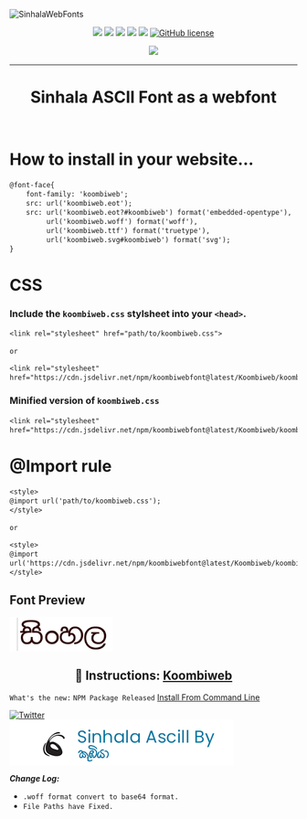 ![SinhalaWebFonts](https://socialify.git.ci/koombitool/SinhalaWebFonts/image?description=1&font=Source%20Code%20Pro&forks=1&issues=1&language=1&owner=1&pattern=Floating%20Cogs&pulls=1&stargazers=1&theme=Dark)

<p align="center">
<img src="https://img.shields.io/badge/HTML5-E34F26?style=for-the-badge&logo=html5&logoColor=white">
<img src="https://img.shields.io/badge/npm-CB3837?style=for-the-badge&logo=npm&logoColor=white">
<img src="https://img.shields.io/badge/GitHub-100000?style=for-the-badge&logo=github&logoColor=white">
<img src="https://img.shields.io/badge/Blogger-FF5722?style=for-the-badge&logo=blogger&logoColor=white">
<img src="https://img.shields.io/badge/Wordpress-21759B?style=for-the-badge&logo=wordpress&logoColor=white">
<a href="https://github.com/koombitool/SinhalaWebFonts/blob/main/LICENSE"><img alt="GitHub license" src="https://img.shields.io/github/license/koombitool/SinhalaWebFonts?style=for-the-badge"></a>
  <a href="https://www.jsdelivr.com/package/npm/koombiwebfont"><p align="center"><img src="https://data.jsdelivr.com/v1/package/npm/koombiwebfont/badge"></p></a>
<hr/>
<h1 align="center">Sinhala ASCII Font as a webfont</h1><br>

# How to install in your website...

```
@font-face{
	font-family: 'koombiweb';
	src: url('koombiweb.eot');
	src: url('koombiweb.eot?#koombiweb') format('embedded-opentype'),
	     url('koombiweb.woff') format('woff'),
	     url('koombiweb.ttf') format('truetype'),
	     url('koombiweb.svg#koombiweb') format('svg');
}
```

# CSS
### Include the `koombiweb.css` stylsheet into your `<head>`.
```
<link rel="stylesheet" href="path/to/koombiweb.css">
```
`or`
```
<link rel="stylesheet" href="https://cdn.jsdelivr.net/npm/koombiwebfont@latest/Koombiweb/koombiweb.css">
```
### Minified version of `koombiweb.css`
```
<link rel="stylesheet" href="https://cdn.jsdelivr.net/npm/koombiwebfont@latest/Koombiweb/koombiweb.min.css">
```
# @Import rule
```
<style>
@import url('path/to/koombiweb.css');
</style>
```
`or`
```
<style>
@import url('https://cdn.jsdelivr.net/npm/koombiwebfont@latest/Koombiweb/koombiweb.css');
</style>
```

## Font Preview

<img src="./contents/images/text.png" height="60px" title="Sample Preview Of Koombiweb Font" align="center">

<h2 align="center">  💙 Instructions: <a href="https://koombitool.github.io/SinhalaWebFonts">Koombiweb</a>  </h12<br>
  </h2>

`What's the new:`
`NPM Package Released`
[Install From Command Line](https://www.npmjs.com/package/koombiwebfont/v/latest)

<a href="https://twitter.com/intent/tweet?text=Wow:&url=https%3A%2F%2Fgithub.com%2Fkoombitool%2FSinhalaWebFonts"><img alt="Twitter" src="https://img.shields.io/twitter/url?url=https%3A%2F%2Fgithub.com%2Fkoombitool%2FSinhalaWebFonts"></a>
  </br>
  <img src="./contents/images/batch.png" title="example koombiwebfont" align="center">

**_Change Log:_**
* `.woff format convert to base64 format.`
* `File Paths have Fixed.`

